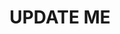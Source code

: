 ---
guid: "66190F04-B2E6-4BD0-AEBF-D9E063FD506D"
title: UPDATE ME
description: UPDATE ME
pubDate: "Tue, 6 Jun 2023 18:00:00 -0400"
itunes-explicit: "no"
itunes-episode: 79
itunes-episodeType: full

# More info
youtube-full: UPDATE ME
discussion: UPDATE ME

# Timeline
timeline:
  - seconds: 0
    title: Intro

# File information
enclosure-url: "https://media.phor.net/csh/2023-06-06-episode-79.m4a"
enclosure-length: UPDATE ME
enclosure-type: "audio/x-m4a"
itunes-duration: UPDATE ME

# CSH information
badges:
  - type: stayed-to-end
    recipient: fulldecent
  - type: stayed-to-end
    recipient: dtedesco1
---